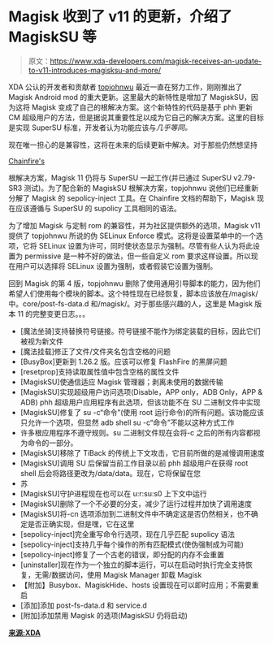 # Magisk 收到了 v11 的更新，介绍了 MagiskSU 等

> 原文：<https://www.xda-developers.com/magisk-receives-an-update-to-v11-introduces-magisksu-and-more/>

XDA 公认的开发者和贡献者 [topjohnwu](https://forum.xda-developers.com/member.php?u=4470081) 最近一直在努力工作，刚刚推出了 Magisk Android mod 的重大更新。这里最大的新特性是增加了 MagiskSU，因为这将 Magisk 变成了自己的根解决方案。这个新特性的代码是基于 phh 更新 CM 超级用户的方法，但是据说其重要性足以成为它自己的解决方案。这里的目标是实现 SuperSU 标准，开发者认为功能应该与*几乎等同。*

现在唯一担心的是兼容性，这将在未来的后续更新中解决。对于那些仍然想坚持

[Chainfire's](https://forum.xda-developers.com/member.php?u=631273)

根解决方案，Magisk 11 仍将与 SuperSU 一起工作(并已通过 SuperSU v2.79-SR3 测试)。为了配合新的 MagiskSU 根解决方案，topjohnwu 说他们已经重新分解了 Magisk 的 sepolicy-inject 工具。在 Chainfire 文档的帮助下，Magisk 现在应该遵循与 SuperSU 的 supolicy 工具相同的语法。

为了增加 Magisk 与定制 rom 的兼容性，并为社区提供额外的选项，Magisk v11 提供了 topjohnwu 所说的伪 SELinux Enforce 模式。这将是设置菜单中的一个选项，它将 SELinux 设置为许可，同时使状态显示为强制。尽管有些人认为将此设置为 permissive 是一种不好的做法，但一些自定义 rom 要求这样设置。所以现在用户可以选择将 SELinux 设置为强制，或者假装它设置为强制。

回到 Magisk 的第 4 版，topjohnwu 删除了使用通用引导脚本的能力，因为他们希望人们使用每个模块的脚本。这个特性现在已经恢复，脚本应该放在/magisk/中。core/post-fs-data.d 和/magisk/。对于那些感兴趣的人，这里是 Magisk 版本 11 的完整变更日志。。。

*   [魔法坐骑]支持替换符号链接。符号链接不能作为绑定装载的目标，因此它们被视为新文件
*   [魔法挂载]修正了文件/文件夹名包含空格的问题
*   [BusyBox]更新到 1.26.2 版。应该可以修复 FlashFire 的黑屏问题
*   [resetprop]支持读取属性值中包含空格的属性文件
*   [MagiskSU]使通信适应 Magisk 管理器；剥离未使用的数据传输
*   [MagiskSU]实现超级用户访问选项(Disable，APP only，ADB Only，APP & ADB) phh 超级用户应用程序有此选项，但该功能不在 SU 二进制文件中实现
*   [MagiskSU]修复了 su -c“命令”(使用 root 运行命令)的所有问题。该功能应该只允许一个选项，但显然 adb shell su -c“命令”不能以这种方式工作
*   许多根应用程序不遵守规则。su 二进制文件现在会将-c 之后的所有内容都视为命令的一部分。
*   [MagiskSU]移除了 TiBack 的传统上下文攻击，它目前所做的是减慢调用速度
*   [MagiskSU]调用 SU 后保留当前工作目录以前 phh 超级用户在获得 root shell 后会将路径更改为/data/data。现在，它将保留在您
*   苏
*   [MagiskSU]守护进程现在也可以在 u:r:su:s0 上下文中运行
*   [MagiskSU]删除了一个不必要的分支，减少了运行过程并加快了调用速度
*   [MagiskSU]将-cn 选项添加到二进制文件中不确定这是否仍然相关，也不确定是否正确实现，但是嘿，它在这里
*   [sepolicy-inject]完全重写命令行选项，现在几乎匹配 supolicy 语法
*   [sepolicy-inject]支持几乎每个操作的所有匹配模式(使伪强制成为可能)
*   [sepolicy-inject]修复了一个古老的错误，即分配的内存不会重置
*   [uninstaller]现在作为一个独立的脚本运行，可以在启动时执行完全支持恢复，无需/数据访问，使用 Magisk Manager 卸载 Magisk
*   【附加】Busybox、MagiskHide、hosts 设置现在可以即时应用；不需要重启
*   [添加]添加 post-fs-data.d 和 service.d
*   [附加]添加禁用 Magisk 的选项(MagiskSU 仍将启动)

[**来源:XDA**](https://forum.xda-developers.com/showpost.php?p=70897029&postcount=12)